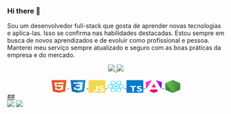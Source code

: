 ### Hi there 👋

Sou um desenvolvedor full-stack que gosta de aprender novas tecnologias e aplica-las. Isso se confirma nas habilidades destacadas. Estou sempre em busca de novos aprendizados e de evoluir como profissional e pessoa. Manterei meu serviço sempre atualizado e seguro com as boas práticas da empresa e do mercado.

<div align="center">
  <a href="https://github.com/IgorGMendonca">
  <img height="180em" src="https://github-readme-stats.vercel.app/api?username=IgorGMendonca&show_icons=true&theme=dracula&include_all_commits=true&count_private=true">
  <img height="180em" src="https://github-readme-stats.vercel.app/api/top-langs/?username=IgorGMendonca&layout=compact&langs_count=7&theme=dracula">
</div>

<div align="center"><br>
  <img align="center" alt="HTML" height="30" width="40" src="https://raw.githubusercontent.com/devicons/devicon/master/icons/html5/html5-original.svg">
  <img align="center" alt="CSS" height="30" width="40" src="https://raw.githubusercontent.com/devicons/devicon/master/icons/css3/css3-original.svg">
  <img align="center" alt="Js" height="30" width="40" src="https://raw.githubusercontent.com/devicons/devicon/master/icons/javascript/javascript-plain.svg">
   <img align="center" alt="React" height="30" width="40" src="https://raw.githubusercontent.com/devicons/devicon/master/icons/react/react-original.svg">
  <img align="center" alt="Ts" height="30" width="40" src="https://raw.githubusercontent.com/devicons/devicon/master/icons/typescript/typescript-plain.svg">
  <img align="center" alt="Python" height="30" width="40" src="https://raw.githubusercontent.com/devicons/devicon/master/icons/angular/angular-original.svg">
  <img align="center" alt="Python" height="30" width="40" src=" https://raw.githubusercontent.com/devicons/devicon/master/icons/nodejs/nodejs-original.svg">
</div>
##

<div>
  <a href = "mailto:igorgmariano010@gmail.com"><img src="https://img.shields.io/badge/-Gmail-%23333?style=for-the-badge&logo=gmail&logoColor=white" target="_blank"></a>
  <a href="https://www.linkedin.com/in/igor-gabriel/" target="_blank"><img src="https://img.shields.io/badge/-LinkedIn-%230077B5?style=for-the-badge&logo=linkedin&logoColor=white" target="_blank"></a>


</div>
